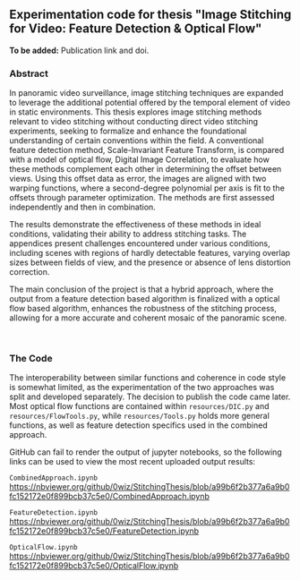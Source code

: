 ## Experimentation code for thesis "Image Stitching for Video: Feature Detection & Optical Flow"

**To be added:** Publication link and doi.

### Abstract

In panoramic video surveillance, image stitching techniques are expanded to leverage the additional potential offered by the temporal element of video in static environments. This thesis explores image stitching methods relevant to video stitching without conducting direct video stitching experiments, seeking to formalize and enhance the foundational understanding of certain conventions within the field. A conventional feature detection method, Scale-Invariant Feature Transform, is compared with a model of optical flow, Digital Image Correlation, to evaluate how these methods complement each other in determining the offset between views. Using this offset data as error, the images are aligned with two warping functions, where a second-degree polynomial per axis is fit to the offsets through parameter optimization. The methods are first assessed independently and then in combination.

The results demonstrate the effectiveness of these methods in ideal conditions, validating their ability to address stitching tasks. The appendices present challenges encountered under various conditions, including scenes with regions of hardly detectable features, varying overlap sizes between fields of view, and the presence or absence of lens distortion correction.

The main conclusion of the project is that a hybrid approach, where the output from a feature detection based algorithm is finalized with a optical flow based algorithm, enhances the robustness of the stitching process, allowing for a more accurate and coherent mosaic of the panoramic scene.

<br>

### The Code

The interoperability between similar functions and coherence in code style is somewhat limited, as the experimentation of the two approaches was split and developed separately. The decision to publish the code came later. Most optical flow functions are contained within ``resources/DIC.py`` and ``resources/FlowTools.py``, while ``resources/Tools.py`` holds more general functions, as well as feature detection specifics used in the combined approach.

GitHub can fail to render the output of jupyter notebooks, so the following links can be used to view the most recent uploaded output results:

``CombinedApproach.ipynb`` https://nbviewer.org/github/0wiz/StitchingThesis/blob/a99b6f2b377a6a9b0fc152172e0f899bcb37c5e0/CombinedApproach.ipynb

``FeatureDetection.ipynb`` https://nbviewer.org/github/0wiz/StitchingThesis/blob/a99b6f2b377a6a9b0fc152172e0f899bcb37c5e0/FeatureDetection.ipynb

``OpticalFlow.ipynb`` https://nbviewer.org/github/0wiz/StitchingThesis/blob/a99b6f2b377a6a9b0fc152172e0f899bcb37c5e0/OpticalFlow.ipynb